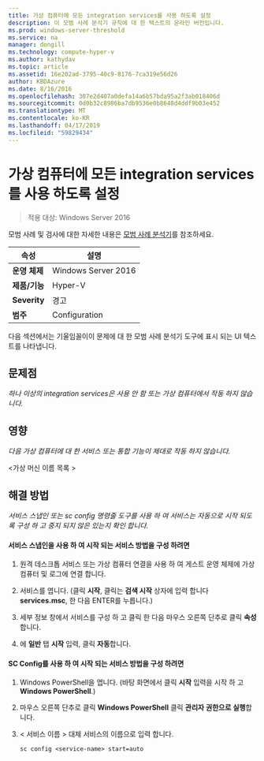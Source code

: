 ```yaml
---
title: 가상 컴퓨터에 모든 integration services를 사용 하도록 설정
description: 이 모범 사례 분석기 규칙에 대 한 텍스트의 온라인 버전입니다.
ms.prod: windows-server-threshold
ms.service: na
manager: dongill
ms.technology: compute-hyper-v
ms.author: kathydav
ms.topic: article
ms.assetid: 16e202ad-3795-40c9-8176-7ca319e56d26
author: KBDAzure
ms.date: 8/16/2016
ms.openlocfilehash: 307e2d407a0defa14a6b57bda95a2f3ab018406d
ms.sourcegitcommit: 0d0b32c8986ba7db9536e0b8648d4ddf9b03e452
ms.translationtype: MT
ms.contentlocale: ko-KR
ms.lasthandoff: 04/17/2019
ms.locfileid: "59829434"
---
```

# <a name="enable-all-integration-services-in-virtual-machines"></a>가상 컴퓨터에 모든 integration services를 사용 하도록 설정

>적용 대상: Windows Server 2016

모범 사례 및 검사에 대한 자세한 내용은 [모범 사례 분석기](https://go.microsoft.com/fwlink/?LinkId=122786)를 참조하세요.  
  
|속성|설명|  
|-|-|  
|**운영 체제**|Windows Server 2016|  
|**제품/기능**|Hyper-V|  
|**Severity**|경고|  
|**범주**|Configuration|  
  
다음 섹션에서는 기울임꼴이이 문제에 대 한 모범 사례 분석기 도구에 표시 되는 UI 텍스트를 나타냅니다.  
  
## <a name="issue"></a>문제점  
  
*하나 이상의 integration services은 사용 안 함 또는 가상 컴퓨터에서 작동 하지 않습니다.*  
  
## <a name="impact"></a>영향  
  
*다음 가상 컴퓨터에 대 한 서비스 또는 통합 기능이 제대로 작동 하지 않습니다.*  
  
\<가상 머신 이름 목록 >  
  
## <a name="resolution"></a>해결 방법  
  
*서비스 스냅인 또는 sc config 명령줄 도구를 사용 하 여 서비스는 자동으로 시작 되도록 구성 하 고 중지 되지 않은 있는지 확인 합니다.*  
  
#### <a name="to-configure-how-a-service-is-started-using-the-services-snap-in"></a>서비스 스냅인을 사용 하 여 시작 되는 서비스 방법을 구성 하려면  
  
1.  원격 데스크톱 서비스 또는 가상 컴퓨터 연결을 사용 하 여 게스트 운영 체제에 가상 컴퓨터 및 로그에 연결 합니다.  
  
2.  서비스를 엽니다. (클릭 **시작**, 클릭는 **검색 시작** 상자에 입력 합니다 **services.msc**, 한 다음 ENTER를 누릅니다.)  
  
3.  세부 정보 창에서 서비스를 구성 하 고 클릭 한 다음 마우스 오른쪽 단추로 클릭 **속성**합니다.  
  
4.  에 **일반** 탭 **시작** 입력, 클릭 **자동**합니다.  
  
#### <a name="to-configure-how-a-service-is-started-using-sc-config"></a>SC Config를 사용 하 여 시작 되는 서비스 방법을 구성 하려면  
  
1.  Windows PowerShell을 엽니다. (바탕 화면에서 클릭 **시작** 입력을 시작 하 고 **Windows PowerShell**.)  
  
2.  마우스 오른쪽 단추로 클릭 **Windows PowerShell** 클릭 **관리자 권한으로 실행**합니다.  
  
3.  < 서비스 이름 > 대체 서비스의 이름으로 입력 합니다.  
  
    ```  
    sc config <service-name> start=auto  
    ```  
  



